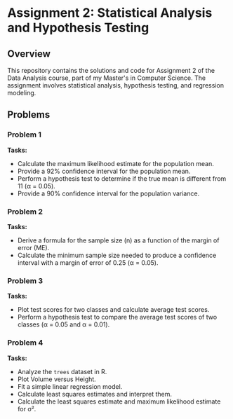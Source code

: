 # Assignment 2: Statistical Analysis and Hypothesis Testing

## Overview
This repository contains the solutions and code for Assignment 2 of the Data Analysis course, part of my Master's in Computer Science. The assignment involves statistical analysis, hypothesis testing, and regression modeling.

## Problems

### Problem 1
**Tasks:**
- Calculate the maximum likelihood estimate for the population mean.
- Provide a 92% confidence interval for the population mean.
- Perform a hypothesis test to determine if the true mean is different from 11 (α = 0.05).
- Provide a 90% confidence interval for the population variance.

### Problem 2
**Tasks:**
- Derive a formula for the sample size (n) as a function of the margin of error (ME).
- Calculate the minimum sample size needed to produce a confidence interval with a margin of error of 0.25 (α = 0.05).

### Problem 3
**Tasks:**
- Plot test scores for two classes and calculate average test scores.
- Perform a hypothesis test to compare the average test scores of two classes (α = 0.05 and α = 0.01).

### Problem 4
**Tasks:**
- Analyze the `trees` dataset in R.
- Plot Volume versus Height.
- Fit a simple linear regression model.
- Calculate least squares estimates and interpret them.
- Calculate the least squares estimate and maximum likelihood estimate for σ².
